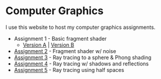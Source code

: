 # Computer Graphics

I use this website to host my computer graphics assignments.

* Assignment 1 - Basic fragment shader
    * [Version A](http://i6.cims.nyu.edu/~jzt212/graphics/assignment1A/) | [Version B](http://i6.cims.nyu.edu/~jzt212/graphics/assignment1B/)
* [Assignment 2](http://i6.cims.nyu.edu/~jzt212/graphics/assignment2/) - Fragment shader w/ noise
* [Assignment 3](http://i6.cims.nyu.edu/~jzt212/graphics/assignment3/) - Ray tracing to a sphere & Phong shading
* [Assignment 4](http://i6.cims.nyu.edu/~jzt212/graphics/assignment4/) - Ray tracing w/ shadows and reflections
* [Assignment 5](http://i6.cims.nyu.edu/~jzt212/graphics/assignment5/) - Ray tracing using half spaces